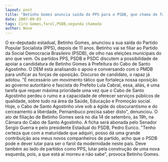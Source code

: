 ```yaml
---
layout: post
title: "Betinho Gomes anuncia saída do PPS para o PSDB, que chama de farol da moralidade"
date: 2007-09-03
tags: Ciro Gomes,farol,PSDB,segunda chamada
author: None
---
```

O ex-deputado estadual, Betinho Gomes, anunciou a sua sa&iacute;da do Partido Popular Socialista (PPS), depois de 11 anos. Betinho vai se filiar ao Partido da Social Democracia Brasileiro (PSDB), de olho nas elei&ccedil;&otilde;es municipais do ano que vem. Os partidos PPS, PSDB e PSDC discutem a possibilidade de apoiar a candidatura de Betinho Gomes &agrave; Prefeitura do Cabo de Santo Agostinho. O DEM est&aacute; analisando o apoio e conversando com o PMDB para unificar as for&ccedil;as de oposi&ccedil;&atilde;o. 
Discurso de candidato, o rapaz j&aacute; adotou. &quot;&Eacute; necess&aacute;rio um movimento t&aacute;tico que fortale&ccedil;a nossa oposi&ccedil;&atilde;o ao governo autorit&aacute;rio e fascista do Prefeito Lula Cabral, essa, ali&aacute;s, &eacute; uma tarefa que requer m&aacute;xima prioridade uma vez que o Cabo de Santo Agostinho perdeu o rumo e a capacidade de oferecer servi&ccedil;os p&uacute;blicos de qualidade, sobre tudo na &aacute;rea da Sa&uacute;de, Educa&ccedil;&atilde;o e Promo&ccedil;&atilde;o social. Hoje, o Cabo de Santo Agostinho vive sob a &eacute;gide do obscurantismo e do cerceamento a liberdade, Pernambuco precisa saber disto&quot;, denunciou.
O ato de filia&ccedil;&atilde;o de Betinho Gomes ser&aacute; no dia 14 de setembro, &agrave;s 19h, na C&acirc;mara do Cabo de Santo Agostinho. A ficha ser&aacute; abonada pelo Senador Sergio Guerra e pelo presidente Estadual do PSDB, Pedro Eurico. &quot;Tenho certeza que com a maturidade que adquiri, posso d&aacute; uma grande contribui&ccedil;&atilde;o aos meus novos companheiros de partido, acho que o PSDB pode e dever lutar para ser o farol da modernidade neste pa&iacute;s. Deve tamb&eacute;m ao lado de partidos como PPS, lutar pela constru&ccedil;&atilde;o de uma nova esquerda, pois, a que est&aacute; a&iacute; morreu e n&atilde;o sabe&quot;, provoca Betinho Gomes. 